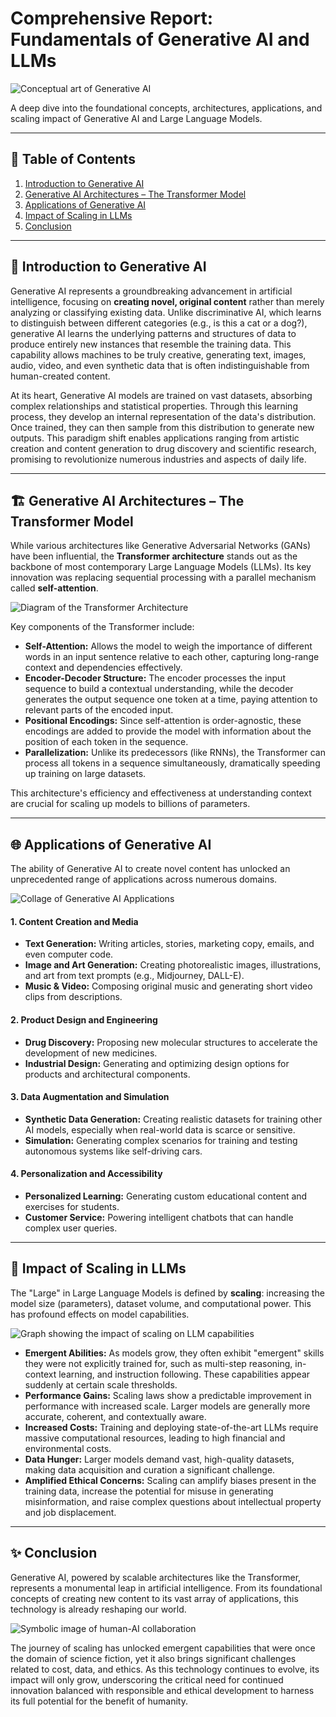# Comprehensive Report: Fundamentals of Generative AI and LLMs

![Conceptual art of Generative AI](https://storage.googleapis.com/gemini-generations/prompt-output/exp_1_report/20240523_README_intro.png)

A deep dive into the foundational concepts, architectures, applications, and scaling impact of Generative AI and Large Language Models.

---

## 📜 Table of Contents
1. [Introduction to Generative AI](#-introduction-to-generative-ai)
2. [Generative AI Architectures – The Transformer Model](#-generative-ai-architectures--the-transformer-model)
3. [Applications of Generative AI](#-applications-of-generative-ai)
4. [Impact of Scaling in LLMs](#-impact-of-scaling-in-llms)
5. [Conclusion](#-conclusion)

---

## 🤖 Introduction to Generative AI

Generative AI represents a groundbreaking advancement in artificial intelligence, focusing on **creating novel, original content** rather than merely analyzing or classifying existing data. Unlike discriminative AI, which learns to distinguish between different categories (e.g., is this a cat or a dog?), generative AI learns the underlying patterns and structures of data to produce entirely new instances that resemble the training data. This capability allows machines to be truly creative, generating text, images, audio, video, and even synthetic data that is often indistinguishable from human-created content.

At its heart, Generative AI models are trained on vast datasets, absorbing complex relationships and statistical properties. Through this learning process, they develop an internal representation of the data's distribution. Once trained, they can then sample from this distribution to generate new outputs. This paradigm shift enables applications ranging from artistic creation and content generation to drug discovery and scientific research, promising to revolutionize numerous industries and aspects of daily life.

---

## 🏗️ Generative AI Architectures – The Transformer Model

While various architectures like Generative Adversarial Networks (GANs) have been influential, the **Transformer architecture** stands out as the backbone of most contemporary Large Language Models (LLMs). Its key innovation was replacing sequential processing with a parallel mechanism called **self-attention**.

![Diagram of the Transformer Architecture](https://storage.googleapis.com/gemini-generations/prompt-output/exp_1_report/20240523_README_transformer.png)

Key components of the Transformer include:
* **Self-Attention:** Allows the model to weigh the importance of different words in an input sentence relative to each other, capturing long-range context and dependencies effectively.
* **Encoder-Decoder Structure:** The encoder processes the input sequence to build a contextual understanding, while the decoder generates the output sequence one token at a time, paying attention to relevant parts of the encoded input.
* **Positional Encodings:** Since self-attention is order-agnostic, these encodings are added to provide the model with information about the position of each token in the sequence.
* **Parallelization:** Unlike its predecessors (like RNNs), the Transformer can process all tokens in a sequence simultaneously, dramatically speeding up training on large datasets.

This architecture's efficiency and effectiveness at understanding context are crucial for scaling up models to billions of parameters.

---

## 🌐 Applications of Generative AI

The ability of Generative AI to create novel content has unlocked an unprecedented range of applications across numerous domains.

![Collage of Generative AI Applications](https://storage.googleapis.com/gemini-generations/prompt-output/exp_1_report/20240523_README_apps.png)

#### 1. Content Creation and Media
* **Text Generation:** Writing articles, stories, marketing copy, emails, and even computer code.
* **Image and Art Generation:** Creating photorealistic images, illustrations, and art from text prompts (e.g., Midjourney, DALL-E).
* **Music & Video:** Composing original music and generating short video clips from descriptions.

#### 2. Product Design and Engineering
* **Drug Discovery:** Proposing new molecular structures to accelerate the development of new medicines.
* **Industrial Design:** Generating and optimizing design options for products and architectural components.

#### 3. Data Augmentation and Simulation
* **Synthetic Data Generation:** Creating realistic datasets for training other AI models, especially when real-world data is scarce or sensitive.
* **Simulation:** Generating complex scenarios for training and testing autonomous systems like self-driving cars.

#### 4. Personalization and Accessibility
* **Personalized Learning:** Generating custom educational content and exercises for students.
* **Customer Service:** Powering intelligent chatbots that can handle complex user queries.

---

## 🚀 Impact of Scaling in LLMs

The "Large" in Large Language Models is defined by **scaling**: increasing the model size (parameters), dataset volume, and computational power. This has profound effects on model capabilities.

![Graph showing the impact of scaling on LLM capabilities](https://storage.googleapis.com/gemini-generations/prompt-output/exp_1_report/20240523_README_scaling.png)

* **Emergent Abilities:** As models grow, they often exhibit "emergent" skills they were not explicitly trained for, such as multi-step reasoning, in-context learning, and instruction following. These capabilities appear suddenly at certain scale thresholds.
* **Performance Gains:** Scaling laws show a predictable improvement in performance with increased scale. Larger models are generally more accurate, coherent, and contextually aware.
* **Increased Costs:** Training and deploying state-of-the-art LLMs require massive computational resources, leading to high financial and environmental costs.
* **Data Hunger:** Larger models demand vast, high-quality datasets, making data acquisition and curation a significant challenge.
* **Amplified Ethical Concerns:** Scaling can amplify biases present in the training data, increase the potential for misuse in generating misinformation, and raise complex questions about intellectual property and job displacement.

---

## ✨ Conclusion

Generative AI, powered by scalable architectures like the Transformer, represents a monumental leap in artificial intelligence. From its foundational concepts of creating new content to its vast array of applications, this technology is already reshaping our world.

![Symbolic image of human-AI collaboration](https://storage.googleapis.com/gemini-generations/prompt-output/exp_1_report/20240523_README_conclusion.png)

The journey of scaling has unlocked emergent capabilities that were once the domain of science fiction, yet it also brings significant challenges related to cost, data, and ethics. As this technology continues to evolve, its impact will only grow, underscoring the critical need for continued innovation balanced with responsible and ethical development to harness its full potential for the benefit of humanity.
